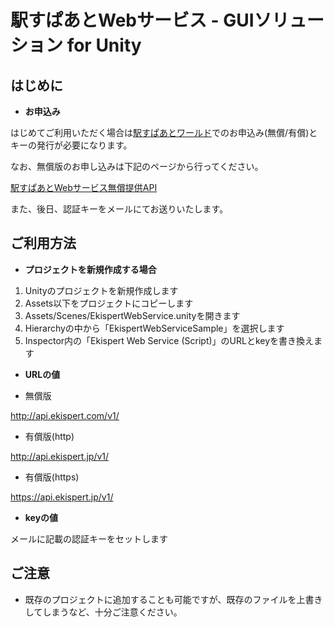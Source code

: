 # 駅すぱあとWebサービス - GUIソリューション for Unity

## はじめに

 * **お申込み**

 はじめてご利用いただく場合は[駅すぱあとワールド](https://ekiworld.net/)でのお申込み(無償/有償)とキーの発行が必要になります。
 
 なお、無償版のお申し込みは下記のページから行ってください。
 
 [駅すぱあとWebサービス無償提供API](https://ekiworld.net/service/sier/webservice/free_provision.html)
 
 また、後日、認証キーをメールにてお送りいたします。

## ご利用方法

 * **プロジェクトを新規作成する場合**

 1. Unityのプロジェクトを新規作成します
 2. Assets以下をプロジェクトにコピーします
 3. Assets/Scenes/EkispertWebService.unityを開きます
 4. Hierarchyの中から「EkispertWebServiceSample」を選択します
 5. Inspector内の「Ekispert Web Service (Script)」のURLとkeyを書き換えます

 * **URLの値**
 
 * 無償版

 http://api.ekispert.com/v1/

 * 有償版(http)

 http://api.ekispert.jp/v1/

 * 有償版(https)

 https://api.ekispert.jp/v1/

* **keyの値**

 メールに記載の認証キーをセットします

## ご注意

 * 既存のプロジェクトに追加することも可能ですが、既存のファイルを上書きしてしまうなど、十分ご注意ください。

